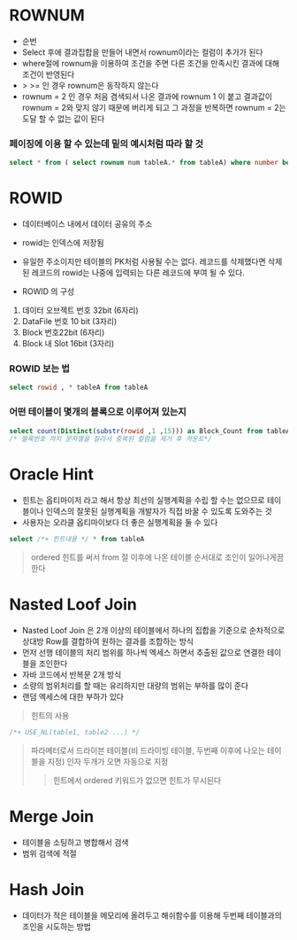 # ROWNUM
* 순번
* Select 후에 결과집합을 만들어 내면서 rownum이라는 컬럼이 추가가 된다
* where절에 rownum을 이용하여 조건을 주면 다른 조건을 만족시킨 결과에 대해 조건이 반영된다
* \> \>= 인 경우 rownum은 동작하지 않는다
* rownum = 2 인 경우 처음 겸색되서 나온 결과에 rownum 1 이 붙고 결과값이 rownum = 2와 맞지 않기 때문에 버리게 되고 그 과정을 반복하면 rownum = 2는 도달 할 수 없는 값이 된다

### 페이징에 이용 할 수 있는데 밑의 예시처럼 따라 할 것
```sql
select * from ( select rownum num tableA.* from tableA) where number between 5 and 10;
```

# ROWID
* 데이터베이스 내에서 데이터 공유의 주소
* rowid는 인덱스에 저장됨
* 유일한 주소이지만 테이블의 PK처럼 사용될 수는 없다. 레코드를 삭제했다면 삭제된 레코드의 rowid는 나중에 입력되는 다른 레코드에 부여 될 수 있다.

* ROWID 의 구성
1. 데이터 오브젝트 번호 32bit (6자리)
1. DataFile 번호 10 bit (3자리)
1. Block 번호22bit (6자리)
1. Block 내 Slot 16bit (3자리)

### ROWID 보는 법
```sql
select rowid , * tableA from tableA
```
### 어떤 테이블이 몇개의 블록으로 이루어져 있는지
```sql
select count(Distinct(substr(rowid ,1 ,15))) as Block_Count from tableA;
/* 블록번호 까지 문자열을 잘라서 중복된 컬럼을 제거 후 카운트*/
```

# Oracle Hint
* 힌트는 옵티마이저 라고 해서 항상 최선의 실행계획을 수립 할 수는 없으므로 테이블이나 인덱스의 잘못된 실행계획을 개발자가 직접 바꿀 수 있도록 도와주는 것
* 사용자는 오라클 옵티마이보다 더 좋은 실행계획을 둘 수 있다
```sql
select /*+ 힌트내용 */ * from tableA
```

> ordered 힌트를 써서 from 절 이후에 나온 테이블 순서대로 조인이 일어나게끔 한다

# Nasted Loof Join
* Nasted Loof Join 은 2개 이상의 테이블에서 하나의 집합을 기준으로 순차적으로 상대방 Row를 결합하여 원하는 결과를 조합하는 방식
* 먼저 선행 테이블의 처리 범위를 하나씩 엑세스 하면서 추출된 값으로 연결한 테이블을 조인한다
* 자바 코드에서 반복문 2개 방식
* 소량의 범위처리를 할 때는 유리하지만 대량의 범위는 부하를 많이 준다
* 랜덤 엑세스에 대한 부하가 있다

> 힌트의 사용
```sql
/*+ USE_NL(table1, table2 ...) */
```

> 파라메터로서 드라이븐 테이블(비 드라이빙 테이블, 두번째 이후에 나오는 테이블을 지정) 인자 두개가 오면 자동으로 지정
>> 힌트에서 ordered 키워드가 없으면 힌트가 무시된다

# Merge Join
* 테이블을 소팅하고 병합해서 검색
* 범위 검색에 적절

# Hash Join
* 데이터가 적은 테이블을 메모리에 올려두고 해쉬함수를 이용해 두번째 테이블과의 조인을 시도하는 방법

